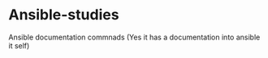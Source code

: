# Ansible-studies

Ansible documentation commnads (Yes it has a documentation into ansible it self)

